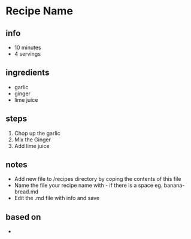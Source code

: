 # Recipe Name  

## info  
* 10 minutes 
* 4 servings  

## ingredients
* garlic
* ginger
* lime juice 

## steps  
1. Chop up the garlic
2. Mix the Ginger
3. Add lime juice

## notes  
*  Add new file to /recipes directory by coping the contents of this file
*  Name the file your recipe name with - if there is a space eg. banana-bread.md
*  Edit the .md file with info and save

## based on  
*  

